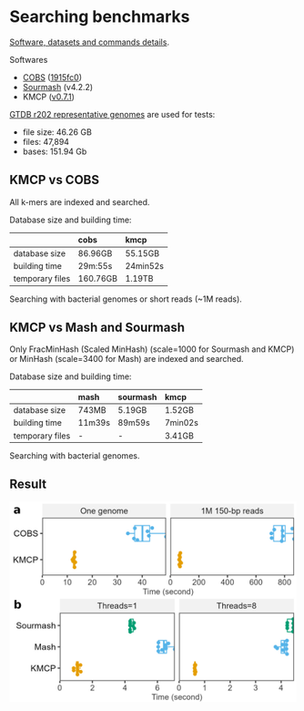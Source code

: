 # Searching benchmarks

[Software, datasets and commands details](https://github.com/shenwei356/kmcp/tree/main/benchmarks/searching).

Softwares

- [COBS](https://github.com/bingmann/cobs) ([1915fc0](https://github.com/bingmann/cobs/commit/1915fc061bbe47946116b4a051ed7b4e3f3eca15))
- [Sourmash](https://github.com/dib-lab/sourmash) (v4.2.2)
- KMCP ([v0.7.1](https://github.com/shenwei356/kmcp/releases/tag/v0.7.1))

[GTDB r202 representative genomes](https://data.ace.uq.edu.au/public/gtdb/data/releases/release202/202.0/genomic_files_reps/gtdb_genomes_reps_r202.tar.gz) are used for tests:

- file size: 46.26 GB
- files: 47,894
- bases: 151.94 Gb

## KMCP vs COBS

All k-mers are indexed and searched.

Database size and building time:

|               |cobs      |kmcp     |
|:--------------|:---------|:--------|
|database size  | 86.96GB  | 55.15GB |
|building time  | 29m:55s  | 24min52s|
|temporary files| 160.76GB | 1.19TB  |

Searching with bacterial genomes or short reads (~1M reads).

## KMCP vs Mash and Sourmash

Only FracMinHash (Scaled MinHash) (scale=1000 for Sourmash and KMCP) or MinHash (scale=3400 for Mash) are indexed and searched.

Database size and building time:

|               |mash   |sourmash  |kmcp    |
|:--------------|:------|:---------|:-------|
|database size  |743MB  | 5.19GB   | 1.52GB |
|building time  |11m39s | 89m59s   | 7min02s|
|temporary files|-      |-         | 3.41GB |


Searching with bacterial genomes.

## Result

<img src="bench.searching.jpg" alt="" width="600"/>
